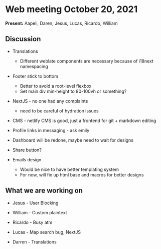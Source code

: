 # Web meeting October 20, 2021

**Present:** Aapeli, Daren, Jesus, Lucas, Ricardo, William

## Discussion

- Translations
  - Different weblate components are necessary because of i18next namespacing

- Footer stick to bottom
  - Better to avoid a root-level flexbox
  - Set main div min-height to 80-100vh or something?

- NextJS - no one had any complaints
  - need to be careful of hydration issues

- CMS - netlify CMS is good, just a frontend for git + markdown editing

- Profile links in messaging - ask emily

- Dashboard will be redone, maybe need to wait for designs

- Share button?

- Emails design
  - Would be nice to have better templating system
  - For now, will fix up html base and macros for better designs

## What we are working on

- Jesus - User Blocking

- William - Custom plaintext

- Ricardo - Busy atm

- Lucas - Map search bug, NextJS

- Darren - Translations
